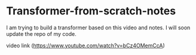 # Transformer-from-scratch-notes
I am trying to build a transformer based on this video and notes.
I will soon update the repo of my code.

video link (https://www.youtube.com/watch?v=bCz4OMemCcA)


